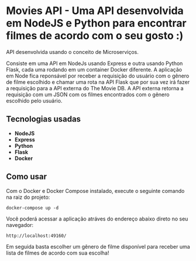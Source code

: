 # Movies API - Uma API desenvolvida em NodeJS e Python para encontrar filmes de acordo com o seu gosto :)

API desenvolvida usando o conceito de Microserviços.

Consiste em uma API em NodeJs usando Express e outra usando Python Flask, cada uma rodando em um container Docker diferente.
A aplicação em Node fica reponsável por receber a requisição do usuário com o gênero de filme escolhido e chamar uma rota na API Flask que por sua vez irá
fazer a requisição para a API externa do The Movie DB. A API externa retorna a requisição com um JSON com os filmes encontrados com o gênero escolhido pelo usuário.

## Tecnologias usadas

* **NodeJS**
*  **Express**
*  **Python**
*  **Flask**
*  **Docker**

## Como usar

Com o Docker e Docker Compose instalado, execute o seguinte comando na raiz do projeto:

```
docker-compose up -d
```

Você poderá acessar a aplicação atráves do endereço abaixo direto no seu navegador:

```
http://localhost:49160/
```

Em seguida basta escolher um gênero de filme disponível para receber uma lista de filmes de acordo com sua escolha!
